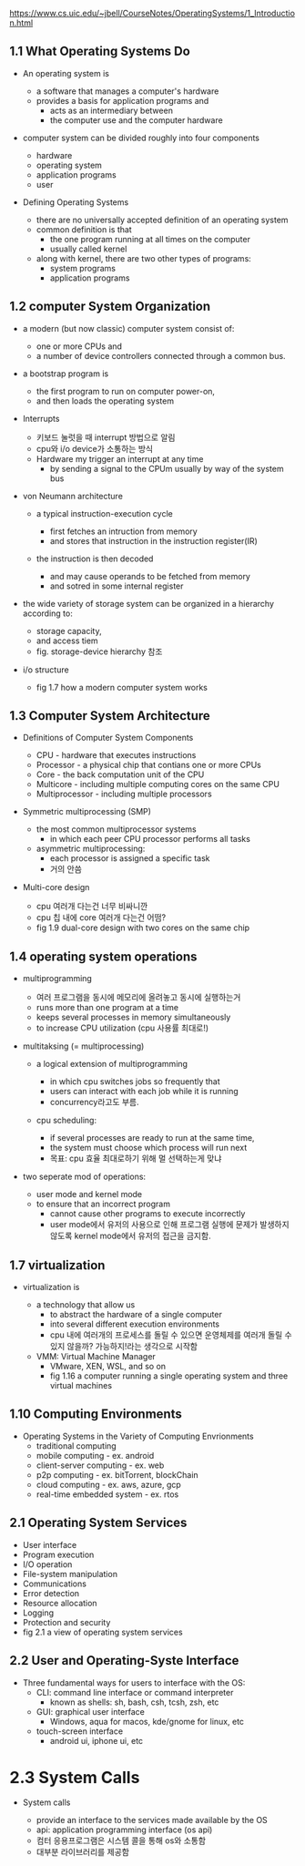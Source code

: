 https://www.cs.uic.edu/~jbell/CourseNotes/OperatingSystems/1_Introduction.html

## 1.1 What Operating Systems Do

- An operating system is

  - a software that manages a computer's hardware
  - provides a basis for application programs and
    - acts as an intermediary between
    - the computer use and the computer hardware

- computer system can be divided roughly into four components

  - hardware
  - operating system
  - application programs
  - user

- Defining Operating Systems

  - there are no universally accepted definition of an operating system
  - common definition is that
    - the one program running at all times on the computer
    - usually called kernel
  - along with kernel, there are two other types of programs:
    - system programs
    - application programs

## 1.2 computer System Organization

- a modern (but now classic) computer system consist of:

  - one or more CPUs and
  - a number of device controllers connected through a common bus.

- a bootstrap program is

  - the first program to run on computer power-on,
  - and then loads the operating system

- Interrupts

  - 키보드 눌럿을 때 interrupt 방법으로 알림
  - cpu와 i/o device가 소통하는 방식
  - Hardware my trigger an interrupt at any time
    - by sending a signal to the CPUm usually by way of the system bus

- von Neumann architecture

  - a typical instruction-execution cycle

    - first fetches an intruction from memory
    - and stores that instruction in the instruction register(IR)

  - the instruction is then decoded

    - and may cause operands to be fetched from memory
    - and sotred in some internal register

- the wide variety of storage system can be organized in a hierarchy according to:

  - storage capacity,
  - and access tiem
  - fig. storage-device hierarchy 참조

- i/o structure

  - fig 1.7 how a modern computer system works

## 1.3 Computer System Architecture

- Definitions of Computer System Components

  - CPU - hardware that executes instructions
  - Processor - a physical chip that contians one or more CPUs
  - Core - the back computation unit of the CPU
  - Multicore - including multiple computing cores on the same CPU
  - Multiprocessor - including multiple processors

- Symmetric multiprocessing (SMP)

  - the most common multiprocessor systems
    - in which each peer CPU processor performs all tasks
  - asymmetric multiprocessing:
    - each processor is assigned a specific task
    - 거의 안씀

- Multi-core design

  - cpu 여러개 다는건 너무 비싸니깐
  - cpu 칩 내에 core 여러개 다는건 어떰?
  - fig 1.9 dual-core design with two cores on the same chip

## 1.4 operating system operations

- multiprogramming

  - 여러 프로그램을 동시에 메모리에 올려놓고 동시에 실행하는거
  - runs more than one program at a time
  - keeps several processes in memory simultaneously
  - to increase CPU utilization (cpu 사용률 최대로!)

- multitaksing (= multiprocessing)

  - a logical extension of multiprogramming

    - in which cpu switches jobs so frequently that
    - users can interact with each job while it is running
    - concurrency라고도 부름.

  - cpu scheduling:

    - if several processes are ready to run at the same time,
    - the system must choose which process will run next
    - 목표: cpu 효율 최대로하기 위해 멀 선택하는게 맞냐

- two seperate mod of operations:

  - user mode and kernel mode
  - to ensure that an incorrect program
    - cannot cause other programs to execute incorrectly
    - user mode에서 유저의 사용으로 인해 프로그램 실행에 문제가 발생하지 않도록 kernel mode에서 유저의 접근을 금지함.

## 1.7 virtualization

- virtualization is

  - a technology that allow us
    - to abstract the hardware of a single computer
    - into several different execution environments
    - cpu 내에 여러개의 프로세스를 돌릴 수 있으면 운영체제를 여러개 돌릴 수 있지 않을까? 가능하지!라는 생각으로 시작함
  - VMM: Virtual Machine Manager
    - VMware, XEN, WSL, and so on
    - fig 1.16 a computer running a single operating system and three virtual machines

## 1.10 Computing Environments

- Operating Systems in the Variety of Computing Envrionments
  - traditional computing
  - mobile computing - ex. android
  - client-server computing - ex. web
  - p2p computing - ex. bitTorrent, blockChain
  - cloud computing - ex. aws, azure, gcp
  - real-time embedded system - ex. rtos

## 2.1 Operating System Services

- User interface
- Program execution
- I/O operation
- File-system manipulation
- Communications
- Error detection
- Resource allocation
- Logging
- Protection and security
- fig 2.1 a view of operating system services

## 2.2 User and Operating-Syste Interface

- Three fundamental ways for users to interface with the OS:
  - CLI: command line interface or command interpreter
    - known as shells: sh, bash, csh, tcsh, zsh, etc
  - GUI: graphical user interface
    - Windows, aqua for macos, kde/gnome for linux, etc
  - touch-screen interface
    - android ui, iphone ui, etc

# 2.3 System Calls

- System calls

  - provide an interface to the services made available by the OS
  - api: application programming interface (os api)
  - 컴터 응용프로그램은 시스템 콜을 통해 os와 소통함
  - 대부분 라이브러리를 제공함
